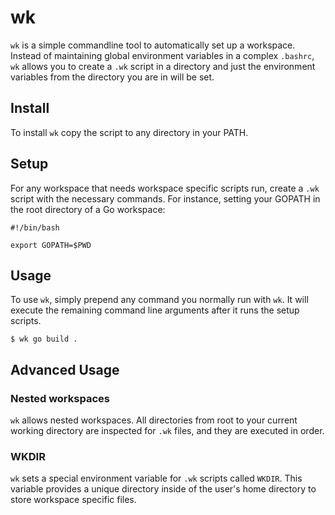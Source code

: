 # wk

`wk` is a simple commandline tool to automatically set up a workspace. Instead of maintaining global environment variables in a complex `.bashrc`, `wk` allows you to create a `.wk` script in a directory and just the environment variables from the directory you are in will be set.

## Install

To install `wk` copy the script to any directory in your PATH.

## Setup

For any workspace that needs workspace specific scripts run, create a `.wk` script with the necessary commands. For instance, setting your GOPATH in the root directory of a Go workspace:

```
#!/bin/bash

export GOPATH=$PWD
```

## Usage

To use `wk`, simply prepend any command you normally run with `wk`. It will execute the remaining command line arguments after it runs the setup scripts.

```
$ wk go build .
```

## Advanced Usage

### Nested workspaces

`wk` allows nested workspaces. All directories from root to your current working directory are inspected for `.wk` files, and they are executed in order.

### WKDIR

`wk` sets a special environment variable for `.wk` scripts called `WKDIR`. This variable provides a unique directory inside of the user's home directory to store workspace specific files.
